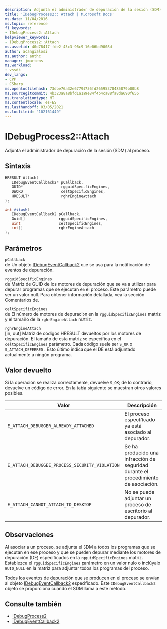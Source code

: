 ```yaml
---
description: Adjunta el administrador de depuración de la sesión (SDM) al proceso.
title: 'IDebugProcess2:: Attach | Microsoft Docs'
ms.date: 11/04/2016
ms.topic: reference
f1_keywords:
- IDebugProcess2::Attach
helpviewer_keywords:
- IDebugProcess2::Attach
ms.assetid: 40d78417-fde2-45c3-96c9-16e06bd9008d
author: acangialosi
ms.author: anthc
manager: jmartens
ms.workload:
- vssdk
dev_langs:
- CPP
- CSharp
ms.openlocfilehash: 73dbe76a32e67794736fd26595378485879b00b8
ms.sourcegitcommit: 4b323a8a8bfd1a1a9e84f4b4ca88fa8da690f656
ms.translationtype: MT
ms.contentlocale: es-ES
ms.lasthandoff: 03/05/2021
ms.locfileid: "102161449"
---
```

# <a name="idebugprocess2attach"></a>IDebugProcess2::Attach
Adjunta el administrador de depuración de la sesión (SDM) al proceso.

## <a name="syntax"></a>Sintaxis

```cpp
HRESULT Attach( 
   IDebugEventCallback2* pCallback,
   GUID*                 rgguidSpecificEngines,
   DWORD                 celtSpecificEngines,
   HRESULT*              rghrEngineAttach
);
```

```csharp
int Attach( 
   IDebugEventCallback2 pCallback,
   Guid[]               rgguidSpecificEngines,
   uint                 celtSpecificEngines,
   int[]                rghrEngineAttach
);
```

## <a name="parameters"></a>Parámetros
`pCallback`\
de Un objeto [IDebugEventCallback2](../../../extensibility/debugger/reference/idebugeventcallback2.md) que se usa para la notificación de eventos de depuración.

`rgguidSpecificEngines`\
de Matriz de GUID de los motores de depuración que se va a utilizar para depurar programas que se ejecutan en el proceso. Este parámetro puede ser un valor null. Para obtener información detallada, vea la sección Comentarios de.

`celtSpecificEngines`\
de El número de motores de depuración en la `rgguidSpecificEngines` matriz y el tamaño de la `rghrEngineAttach` matriz.

`rghrEngineAttach`\
[in, out] Matriz de códigos HRESULT devueltos por los motores de depuración. El tamaño de esta matriz se especifica en el `celtSpecificEngines` parámetro. Cada código suele ser `S_OK` o `S_ATTACH_DEFERRED` . Esto último indica que el DE está adjuntado actualmente a ningún programa.

## <a name="return-value"></a>Valor devuelto
 Si la operación se realiza correctamente, devuelve `S_OK`; de lo contrario, devuelve un código de error. En la tabla siguiente se muestran otros valores posibles.

|Valor|Descripción|
|-----------|-----------------|
|`E_ATTACH_DEBUGGER_ALREADY_ATTACHED`|El proceso especificado ya está asociado al depurador.|
|`E_ATTACH_DEBUGGEE_PROCESS_SECURITY_VIOLATION`|Se ha producido una infracción de seguridad durante el procedimiento de asociación.|
|`E_ATTACH_CANNOT_ATTACH_TO_DESKTOP`|No se puede adjuntar un proceso de escritorio al depurador.|

## <a name="remarks"></a>Observaciones
 Al asociar a un proceso, se adjunta el SDM a todos los programas que se ejecutan en ese proceso y que se pueden depurar mediante los motores de depuración (DE) especificados en la `rgguidSpecificEngines` matriz. Establezca el `rgguidSpecificEngines` parámetro en un valor nulo o inclúyalo `GUID_NULL` en la matriz para adjuntar todos los programas del proceso.

 Todos los eventos de depuración que se producen en el proceso se envían al objeto [IDebugEventCallback2](../../../extensibility/debugger/reference/idebugeventcallback2.md) especificado. Este `IDebugEventCallback2` objeto se proporciona cuando el SDM llama a este método.

## <a name="see-also"></a>Consulte también
- [IDebugProcess2](../../../extensibility/debugger/reference/idebugprocess2.md)
- [IDebugEventCallback2](../../../extensibility/debugger/reference/idebugeventcallback2.md)
